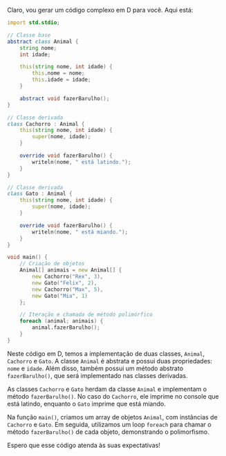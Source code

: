 Claro, vou gerar um código complexo em D para você. Aqui está:

```d
import std.stdio;

// Classe base
abstract class Animal {
    string nome;
    int idade;

    this(string nome, int idade) {
        this.nome = nome;
        this.idade = idade;
    }

    abstract void fazerBarulho();
}

// Classe derivada
class Cachorro : Animal {
    this(string nome, int idade) {
        super(nome, idade);
    }

    override void fazerBarulho() {
        writeln(nome, " está latindo.");
    }
}

// Classe derivada
class Gato : Animal {
    this(string nome, int idade) {
        super(nome, idade);
    }

    override void fazerBarulho() {
        writeln(nome, " está miando.");
    }
}

void main() {
    // Criação de objetos
    Animal[] animais = new Animal[] {
        new Cachorro("Rex", 3),
        new Gato("Felix", 2),
        new Cachorro("Max", 5),
        new Gato("Mia", 1)
    };

    // Iteração e chamada de método polimórfico
    foreach (animal; animais) {
        animal.fazerBarulho();
    }
}
```

Neste código em D, temos a implementação de duas classes, `Animal`, `Cachorro` e `Gato`. A classe `Animal` é abstrata e possui duas propriedades: `nome` e `idade`. Além disso, também possui um método abstrato `fazerBarulho()`, que será implementado nas classes derivadas.

As classes `Cachorro` e `Gato` herdam da classe `Animal` e implementam o método `fazerBarulho()`. No caso do `Cachorro`, ele imprime no console que está latindo, enquanto o `Gato` imprime que está miando.

Na função `main()`, criamos um array de objetos `Animal`, com instâncias de `Cachorro` e `Gato`. Em seguida, utilizamos um loop `foreach` para chamar o método `fazerBarulho()` de cada objeto, demonstrando o polimorfismo.

Espero que esse código atenda às suas expectativas!